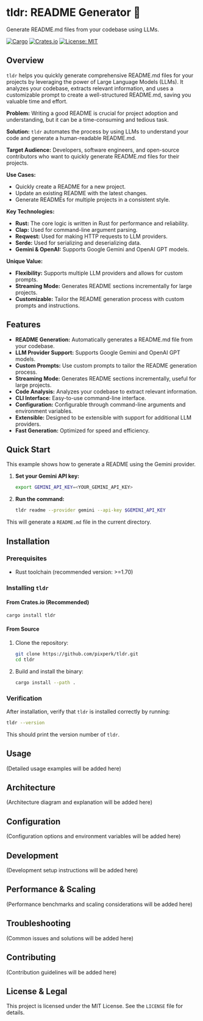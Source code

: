 # tldr: README Generator 🚀

Generate README.md files from your codebase using LLMs.

[![Cargo](https://github.com/pixperk/tldr/actions/workflows/cargo.yml/badge.svg)](https://github.com/pixperk/tldr/actions/workflows/cargo.yml)
[![Crates.io](https://img.shields.io/crates/v/tldr)](https://crates.io/crates/tldr)
[![License: MIT](https://img.shields.io/badge/License-MIT-yellow.svg)](https://opensource.org/licenses/MIT)

## Overview

`tldr` helps you quickly generate comprehensive README.md files for your projects by leveraging the power of Large Language Models (LLMs). It analyzes your codebase, extracts relevant information, and uses a customizable prompt to create a well-structured README.md, saving you valuable time and effort.

**Problem:** Writing a good README is crucial for project adoption and understanding, but it can be a time-consuming and tedious task.

**Solution:** `tldr` automates the process by using LLMs to understand your code and generate a human-readable README.md.

**Target Audience:** Developers, software engineers, and open-source contributors who want to quickly generate README.md files for their projects.

**Use Cases:**

- Quickly create a README for a new project.
- Update an existing README with the latest changes.
- Generate READMEs for multiple projects in a consistent style.

**Key Technologies:**

- **Rust:** The core logic is written in Rust for performance and reliability.
- **Clap:** Used for command-line argument parsing.
- **Reqwest:** Used for making HTTP requests to LLM providers.
- **Serde:** Used for serializing and deserializing data.
- **Gemini & OpenAI:** Supports Google Gemini and OpenAI GPT models.

**Unique Value:**

- **Flexibility:** Supports multiple LLM providers and allows for custom prompts.
- **Streaming Mode:** Generates README sections incrementally for large projects.
- **Customizable:**  Tailor the README generation process with custom prompts and instructions.

## Features

- **README Generation:** Automatically generates a README.md file from your codebase.
- **LLM Provider Support:** Supports Google Gemini and OpenAI GPT models.
- **Custom Prompts:** Use custom prompts to tailor the README generation process.
- **Streaming Mode:** Generates README sections incrementally, useful for large projects.
- **Code Analysis:** Analyzes your codebase to extract relevant information.
- **CLI Interface:** Easy-to-use command-line interface.
- **Configuration:** Configurable through command-line arguments and environment variables.
- **Extensible:**  Designed to be extensible with support for additional LLM providers.
- **Fast Generation:** Optimized for speed and efficiency.

## Quick Start

This example shows how to generate a README using the Gemini provider.

1.  **Set your Gemini API key:**

    ```bash
    export GEMINI_API_KEY=<YOUR_GEMINI_API_KEY>
    ```

2.  **Run the command:**

    ```bash
    tldr readme --provider gemini --api-key $GEMINI_API_KEY
    ```

This will generate a `README.md` file in the current directory.

## Installation

### Prerequisites

-   Rust toolchain (recommended version: >=1.70)

### Installing `tldr`

#### From Crates.io (Recommended)

```bash
cargo install tldr
```

#### From Source

1.  Clone the repository:

    ```bash
    git clone https://github.com/pixperk/tldr.git
    cd tldr
    ```

2.  Build and install the binary:

    ```bash
    cargo install --path .
    ```

### Verification

After installation, verify that `tldr` is installed correctly by running:

```bash
tldr --version
```

This should print the version number of `tldr`.

## Usage

(Detailed usage examples will be added here)

## Architecture

(Architecture diagram and explanation will be added here)

## Configuration

(Configuration options and environment variables will be added here)

## Development

(Development setup instructions will be added here)

## Performance & Scaling

(Performance benchmarks and scaling considerations will be added here)

## Troubleshooting

(Common issues and solutions will be added here)

## Contributing

(Contribution guidelines will be added here)

## License & Legal

This project is licensed under the MIT License. See the `LICENSE` file for details.
